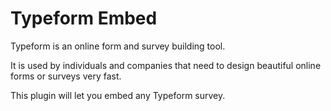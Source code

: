 # Typeform Embed

Typeform is an online form and survey building tool.

It is used by individuals and companies that need to design beautiful online forms or surveys very fast.

This plugin will let you embed any Typeform survey.
